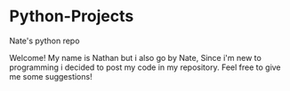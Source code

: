 # Python-Projects
Nate's python repo

Welcome! My name is Nathan but i also go by Nate, Since i'm new to programming i decided to post my
code in my repository. Feel free to give me some suggestions!
